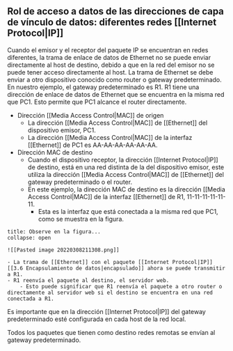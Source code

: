 ## Rol de acceso a datos de las direcciones de capa de vínculo de datos: diferentes redes [[Internet Protocol|IP]]
Cuando el emisor y el receptor del paquete IP se encuentran en redes diferentes, la trama de enlace de datos de Ethernet no se puede enviar directamente al host de destino, debido a que en la red del emisor no se puede tener acceso directamente al host. La trama de Ethernet se debe enviar a otro dispositivo conocido como router o gateway predeterminado. En nuestro ejemplo, el gateway predeterminado es R1. R1 tiene una dirección de enlace de datos de Ethernet que se encuentra en la misma red que PC1. Esto permite que PC1 alcance el router directamente.

-   Dirección [[Media Access Control|MAC]] de origen
	- La dirección [[Media Access Control|MAC]] de [[Ethernet]] del dispositivo emisor, PC1.
	- La dirección [[Media Access Control|MAC]] de la interfaz [[Ethernet]] de PC1 es AA-AA-AA-AA-AA-AA.
-   Dirección MAC de destino
	- Cuando el dispositivo receptor, la dirección [[Internet Protocol|IP]] de destino, está en una red distinta de la del dispositivo emisor, este utiliza la dirección [[Media Access Control|MAC]] de [[Ethernet]] del gateway predeterminado o el router.
	- En este ejemplo, la dirección MAC de destino es la dirección [[Media Access Control|MAC]] de la interfaz [[Ethernet]] de R1, 11-11-11-11-11-11.
		- Esta es la interfaz que está conectada a la misma red que PC1, como se muestra en la figura.

```ad-seealso
title: Observe en la figura...
collapse: open

![[Pasted image 20220308211308.png]]

- La trama de [[Ethernet]] con el paquete [[Internet Protocol|IP]] [[3.6 Encapsulamiento de datos|encapsulado]] ahora se puede transmitir a R1.
- R1 reenvía el paquete al destino, el servidor web.
	- Esto puede significar que R1 reenvía el paquete a otro router o directamente al servidor web si el destino se encuentra en una red conectada a R1.

```

Es importante que en la dirección [[Internet Protocol|IP]] del gateway predeterminado esté configurada en cada host de la red local.

Todos los paquetes que tienen como destino redes remotas se envían al gateway predeterminado.